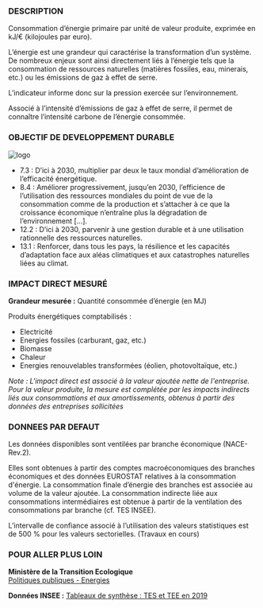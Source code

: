 ### DESCRIPTION

Consommation d’énergie primaire par unité de valeur produite, exprimée en kJ/€ (kilojoules par euro).

L’énergie est une grandeur qui caractérise la transformation d’un système. De nombreux enjeux sont ainsi directement liés à l’énergie tels que la consommation de ressources naturelles (matières fossiles, eau, minerais, etc.) ou les émissions de gaz à effet de serre.

L’indicateur informe donc sur la pression exercée sur l’environnement.

Associé à l’intensité d’émissions de gaz à effet de serre, il permet de connaître l’intensité carbone de l’énergie consommée.

### OBJECTIF DE DEVELOPPEMENT DURABLE

<div id="strip-odd" className="strip">
    <img id="logo-odd" src=/resources/odd_nrg.png alt="logo"/>
</div>

* 7.3 : D’ici à 2030, multiplier par deux le taux mondial d’amélioration de l’efficacité énergétique.
* 8.4 : Améliorer progressivement, jusqu’en 2030, l’efficience de l’utilisation des ressources mondiales du point de vue de la consommation comme de la production et s’attacher à ce que la croissance économique n’entraîne plus la dégradation de l’environnement \[...\].
* 12.2 : D’ici à 2030, parvenir à une gestion durable et à une utilisation rationnelle des ressources naturelles.
* 13.1 : Renforcer, dans tous les pays, la résilience et les capacités d’adaptation face aux aléas climatiques et aux catastrophes naturelles liées au climat.

### IMPACT DIRECT MESUR&Eacute;

**Grandeur mesurée :** Quantité consommée d’énergie (en MJ)

Produits énergétiques comptabilisés :
* Electricité
* Energies fossiles (carburant, gaz, etc.)
* Biomasse
* Chaleur
* Energies renouvelables transformées (éolien, photovoltaïque, etc.)

*Note : L'impact direct est associé à la valeur ajoutée nette de l'entreprise. Pour la valeur produite, la mesure est complétée par les impacts indirects liés aux consommations et aux amortissements, obtenus à partir des données des entreprises sollicitées*

### DONNEES PAR DEFAUT

Les données disponibles sont ventilées par branche économique (NACE-Rev.2).

Elles sont obtenues à partir des comptes macroéconomiques des branches économiques et des données EUROSTAT relatives à la consommation d'énergie. La consommation finale d’énergie des branches est associée au volume de la valeur ajoutée. La consommation indirecte liée aux consommations intermédiaires est obtenue à partir de la ventilation des consommations par branche (cf. TES INSEE).

L’intervalle de confiance associé à l’utilisation des valeurs statistiques est de 500 % pour les valeurs sectorielles. (Travaux en cours)

### POUR ALLER PLUS LOIN

**Ministère de la Transition Ecologique**  
[Politiques publiques - Energies](https://www.ecologie.gouv.fr/politiques/energies)

**Données INSEE :**
[Tableaux de synthèse : TES et TEE en 2019](https://www.insee.fr/fr/statistiques/4494213)
